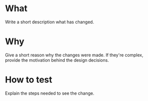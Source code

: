 # What

Write a short description what has changed.

# Why

Give a short reason why the changes were made.
If they're complex, provide the motivation behind the design decisions.

# How to test

Explain the steps needed to see the change.